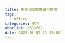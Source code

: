 ```yaml
---
title: 用查询函数算销售提成
tags:
  - office
categories: 技巧
abbrlink: b589f62
date: 2023-03-02 11:10:00
---
```

